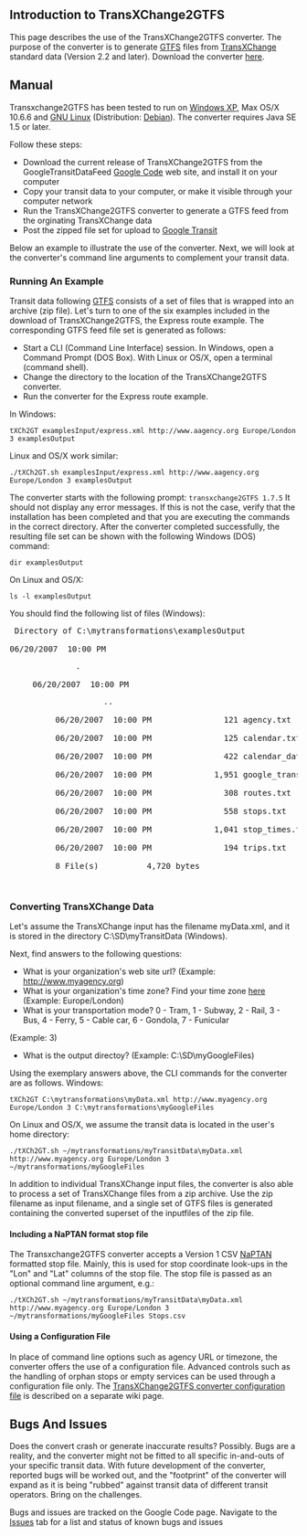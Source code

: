 ## Introduction to TransXChange2GTFS ##
This page describes the use of the TransXChange2GTFS converter. The purpose of the converter is to generate [GTFS](http://code.google.com/transit/spec/transit_feed_specification.htm) files from [TransXChange](http://www.transxchange.org.uk) standard data (Version 2.2 and later). Download the converter [here](http://code.google.com/p/googletransitdatafeed).

## Manual ##
Transxchange2GTFS has been tested to run on [Windows XP](http://www.microsoft.com/windowsxp/default.mspx), Max OS/X 10.6.6 and [GNU Linux](http://en.wikipedia.org/wiki/Linux) (Distribution: [Debian](http://www.debian.org)). The converter requires Java SE 1.5 or later.

Follow these steps:
  * Download the current release of TransXChange2GTFS from the GoogleTransitDataFeed [Google Code](http://code.google.com/p/googletransitdatafeed) web site, and install it on your computer
  * Copy your transit data to your computer, or make it visible through your computer network
  * Run the TransXChange2GTFS converter to generate a GTFS feed from the orginating TransXChange data
  * Post the zipped file set for upload to [Google Transit](http://www.google.com/transit)

Below an example to illustrate the use of the converter. Next, we will look at the converter's command line arguments to complement your transit data.

### Running An Example ###
Transit data following [GTFS](http://code.google.com/transit/spec/transit_feed_specification.htm) consists of a set of files that is wrapped into an archive (zip file). Let's turn to one of the six examples included in the download of TransXChange2GTFS, the Express route example. The corresponding GTFS feed file set is generated as follows:
  * Start a CLI (Command Line Interface) session. In Windows, open a Command Prompt (DOS Box). With Linux or OS/X, open a terminal (command shell).
  * Change the directory to the location of the TransXChange2GTFS converter.
  * Run the converter for the Express route example.

In Windows:

`tXCh2GT examplesInput/express.xml http://www.aagency.org Europe/London 3 examplesOutput`

Linux and OS/X work similar:

`./tXCh2GT.sh examplesInput/express.xml http://www.aagency.org Europe/London 3 examplesOutput`

The converter starts with the following prompt:
`transxchange2GTFS 1.7.5`
It should not display any error messages. If this is not the case, verify that the installation has been completed and that you are executing the commands in the correct directory. After the converter completed successfully, the resulting file set can be shown with the following Windows (DOS) command:

`dir examplesOutput`

On Linux and OS/X:

`ls -l examplesOutput`

You should find the following list of files (Windows):

<pre> Directory of C:\mytransformations\examplesOutput<br>
06/20/2007  10:00 PM    <DIR>         .<br>
06/20/2007  10:00 PM    <DIR>          ..<br>
06/20/2007  10:00 PM               121 agency.txt<br>
06/20/2007  10:00 PM               125 calendar.txt<br>
06/20/2007  10:00 PM               422 calendar_dates.txt<br>
06/20/2007  10:00 PM             1,951 google_transit.zip<br>
06/20/2007  10:00 PM               308 routes.txt<br>
06/20/2007  10:00 PM               558 stops.txt<br>
06/20/2007  10:00 PM             1,041 stop_times.txt<br>
06/20/2007  10:00 PM               194 trips.txt<br>
8 File(s)          4,720 bytes<br>
</pre>
### Converting TransXChange Data ###
Let's assume the TransXChange input has the filename myData.xml, and it is stored in the directory C:\SD\myTransitData (Windows).

Next, find answers to the following questions:
  * What is your organization's web site url?
(Example: http://www.myagency.org)
  * What is your organization's time zone? Find your time zone [here](http://en.wikipedia.org/wiki/List_of_tz_zones)
(Example: Europe/London)
  * What is your transportation mode?
0 - Tram, 1 - Subway, 2 - Rail, 3 - Bus, 4 - Ferry, 5 - Cable car, 6 - Gondola, 7 - Funicular

(Example: 3)
  * What is the output directoy?
(Example: C:\SD\myGoogleFiles)

Using the exemplary answers above, the CLI commands for the converter are as follows. Windows:

`tXCh2GT C:\mytransformations\myData.xml http://www.myagency.org Europe/London 3 C:\mytransformations\myGoogleFiles`

On Linux and OS/X, we assume the transit data is located in the user's home directory:

`./tXCh2GT.sh ~/mytransformations/myTransitData\myData.xml http://www.myagency.org Europe/London 3 ~/mytransformations/myGoogleFiles`

In addition to individual TransXChange input files, the converter is also able to process a set of TransXChange files from a zip archive. Use the zip filename as input filename, and a single set of GTFS files is generated containing the converted superset of the inputfiles of the zip file.

#### Including a NaPTAN format stop file ####
The Transxchange2GTFS converter accepts a Version 1 CSV [NaPTAN ](http://www.naptan.org.uk/) formatted stop file. Mainly, this is used for stop coordinate look-ups in the "Lon" and "Lat" columns of the stop file. The stop file is passed as an optional command line argument, e.g.:

`./tXCh2GT.sh ~/mytransformations/myTransitData\myData.xml http://www.myagency.org Europe/London 3 ~/mytransformations/myGoogleFiles Stops.csv`

#### Using a Configuration File ####
In place of command line options such as agency URL or timezone, the converter offers the use of a configuration file. Advanced controls such as the handling of orphan stops or empty services can be used through a configuration file only. The [TransXChange2GTFS converter configuration file](GTDF_ConfigurationFile.md) is described on a separate wiki page.

## Bugs And Issues ##
Does the convert crash or generate inaccurate results? Possibly. Bugs are a reality, and the converter might not be fitted to all specific in-and-outs of your specific transit data. With future development of the converter, reported bugs will be worked out, and the "footprint" of the converter will expand as it is being "rubbed" against transit data of different transit operators. Bring on the challenges.

Bugs and issues are tracked on the Google Code page. Navigate to the [Issues](http://code.google.com/p/googletransitdatafeed/issues/list) tab for a list and status of known bugs and issues